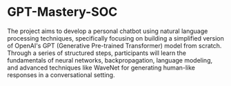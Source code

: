 # GPT-Mastery-SOC
The project aims to develop a personal chatbot using natural language processing techniques, specifically focusing on building a simplified version of OpenAI's GPT (Generative Pre-trained Transformer) model from scratch. 
Through a series of structured steps, participants will learn the fundamentals of neural networks, backpropagation, language modeling, and advanced techniques like WaveNet for generating human-like responses in a conversational setting.
